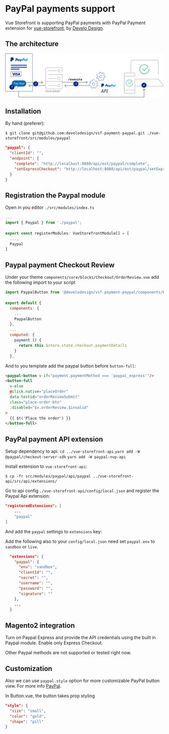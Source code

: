# PayPal payments support

Vue Storefront is supporting PayPal payments with PayPal Payment extension for [vue-storefront](https://github.com/DivanteLtd/vue-storefront), by [Develo Design](https://www.develodesign.co.uk).

## The architecture

![Architecture diagram](../images/paypal.svg)


## Installation

By hand (preferer):

```shell
$ git clone git@github.com:develodesign/vsf-payment-paypal.git ./vue-storefront/src/modules/paypal
```

```json
"paypal": {
  "clientId": "",
  "endpoint": {
    "complete": "http://localhost:8080/api/ext/paypal/complete",
    "setExpressCheckout": "http://localhost:8080/api/ext/paypal/setExpressCheckout"
  }
}
```

## Registration the Paypal module

Open in you editor `./src/modules/index.ts`

```js
...
import { Paypal } from './paypal';

export const registerModules: VueStorefrontModule[] = [
  ...,
  Paypal
]
```

## Paypal payment Checkout Review

Under your theme `components/core/blocks/Checkout/OrderReview.vue` add the following import to your script

```js
import PaypalButton from '@develodesign/vsf-payment-paypal/components/Button'

export default {
  components: {
    ...
    PaypalButton
  },
  ...
  computed: {
    payment () {
      return this.$store.state.checkout.paymentDetails
    }
  },
```

And to you template add the paypal button before `button-full`:

```html
<paypal-button v-if="payment.paymentMethod === 'paypal_express'"/>
<button-full
  v-else
  @click.native="placeOrder"
  data-testid="orderReviewSubmit"
  class="place-order-btn"
  :disabled="$v.orderReview.$invalid"
>
  {{ $t('Place the order') }}
</button-full>
```

## PayPal payment API extension

Setup dependency to api:
`cd ../vue-storefront-api`
`yarn add -W @paypal/checkout-server-sdk`
`yarn add -W paypal-nvp-api`

Install extension to `vue-storefront-api`:

```shell
$ cp -fr src/modules/paypal/api/paypal ../vue-storefront-api/src/api/extensions/
```

Go to api config  `./vue-storefront-api/config/local.json` and register the Paypal Api extension:

```json
"registeredExtensions": [
    ...
    "paypal"
]
```

And add the `paypal` settings to `extensions` key:

Add the following also to your `config/local.json` need set `paypal.env` to `sandbox` or `live`.

```json
  "extensions": {
    "paypal": {
      "env": "sandbox",
      "clientId": "",
      "secret": "",
      "username": "",
      "password": "",
      "signature": ""
    },
    ...
  }
```

## Magento2 integration

Turn on Paypal Express and provide the API credentials using the built in Paypal module. Enable only Express Checkout.

Other Paypal methods are not supported or tested right now.

## Customization

Also we can use `paypal.style` option for more customizable PayPal button view. For more info [PayPal](https://developer.paypal.com/demo/checkout/#/pattern/checkout).

In Button.vue, the button takes prop styling

```json
"style": {
  "size": "small",
  "color": "gold",
  "shape": "pill"
}
```
